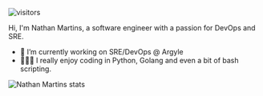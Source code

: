<!--
**nathanmartins/nathanmartins** is a ✨ _special_ ✨ repository because its `README.md` (this file) appears on your GitHub profile.

Here are some ideas to get you started:

- 🔭 I’m currently working on ...
- 🌱 I’m currently learning ...
- 👯 I’m looking to collaborate on ...
- 🤔 I’m looking for help with ...
- 💬 Ask me about ...
- 📫 How to reach me: ...
- 😄 Pronouns: ...
- ⚡ Fun fact: ...
-->


![visitors](https://komarev.com/ghpvc/?username=nathanmartins)

Hi, I'm Nathan Martins, a software engineer with a passion for DevOps and SRE.
- 🔭 I’m currently working on SRE/DevOps @ Argyle
- 🧑🏻‍💻 I really enjoy coding in Python, Golang and even a bit of bash scripting. 

![Nathan Martins stats](https://github-readme-stats.vercel.app/api?username=nathanmartins&show_icons=true)
